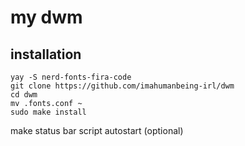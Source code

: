 # my dwm

## installation

```
yay -S nerd-fonts-fira-code
git clone https://github.com/imahumanbeing-irl/dwm
cd dwm
mv .fonts.conf ~
sudo make install
```
make status bar script autostart (optional)
